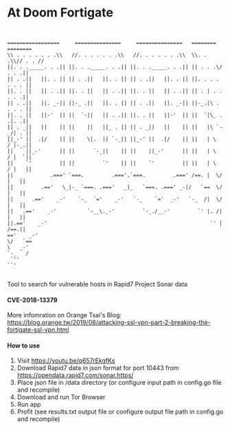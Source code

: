 # At Doom Fortigate

```
 	

=================     ===============     ===============   ========  ========
\\ . . . . . . .\\   //. . . . . . .\\   //. . . . . . .\\  \\. . .\\// . . //
||. . ._____. . .|| ||. . ._____. . .|| ||. . ._____. . .|| || . . .\/ . . .||
|| . .||   ||. . || || . .||   ||. . || || . .||   ||. . || ||. . . . . . . ||
||. . ||   || . .|| ||. . ||   || . .|| ||. . ||   || . .|| || . | . . . . .||
|| . .||   ||. _-|| ||-_ .||   ||. . || || . .||   ||. _-|| ||-_.|\ . . . . ||
||. . ||   ||-'  || ||  `-||   || . .|| ||. . ||   ||-'  || ||  `|\_ . .|. .||
|| . _||   ||    || ||    ||   ||_ . || || . _||   ||    || ||   |\ `-_/| . ||
||_-' ||  .|/    || ||    \|.  || `-_|| ||_-' ||  .|/    || ||   | \  / |-_.||
||    ||_-'      || ||      `-_||    || ||    ||_-'      || ||   | \  / |  `||
||    `'         || ||         `'    || ||    `'         || ||   | \  / |   ||
||            .===' `===.         .==='.`===.         .===' /==. |  \/  |   ||
||         .=='   \_|-_ `===. .==='   _|_   `===. .===' _-|/   `==  \/  |   ||
||      .=='    _-'    `-_  `='    _-'   `-_    `='  _-'   `-_  /|  \/  |   ||
||   .=='    _-'          `-__\._-'         `-_./__-'         `' |. /|  |   ||
||.=='    _-'                                                     `' |  /==.||
=='    _-'                                                            \/   `==
\   _-'                                                                `-_   /
 `''                                                                      ``'
  
```

Tool to search for vulnerable hosts in Rapid7 Project Sonar data

#### CVE-2018-13379

More infomration on Orange Tsai's Blog: https://blog.orange.tw/2019/08/attacking-ssl-vpn-part-2-breaking-the-fortigate-ssl-vpn.html

#### How to use
1. Visit https://youtu.be/q657rEkgfKs
2. Download Rapid7 data in json format for port 10443 from https://opendata.rapid7.com/sonar.https/
3. Place json file in /data directory (or configure input path in config.go file and recompile)
4. Download and run Tor Browser
5. Run app
6. Profit (see results.txt output file or configure output file path in config.go and recompile)
